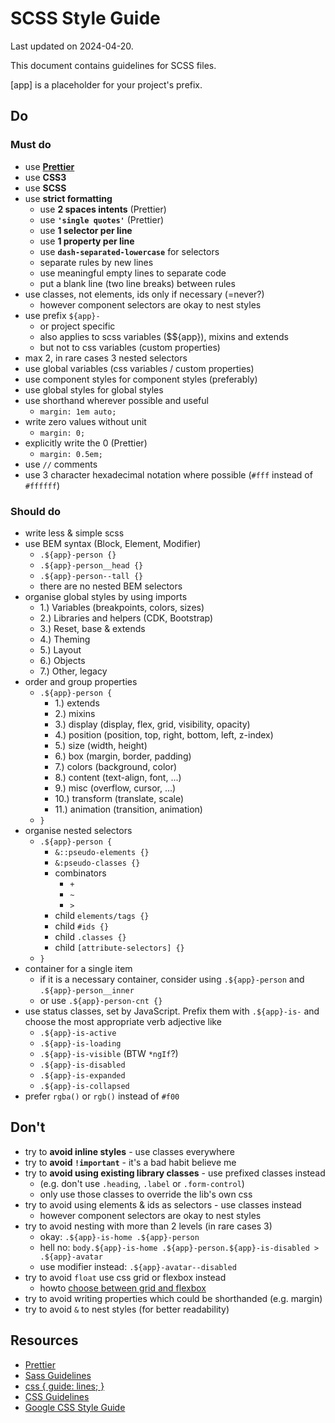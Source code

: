 # SCSS Style Guide

Last updated on 2024-04-20.

This document contains guidelines for SCSS files.

[app] is a placeholder for your project's prefix.

## Do

### Must do

- use [**Prettier**](https://prettier.io/)
- use **CSS3**
- use **SCSS**
- use **strict formatting**
  - use **2 spaces intents** (Prettier)
  - use **`'single quotes'`** (Prettier)
  - use **1 selector per line**
  - use **1 property per line**
  - use **`dash-separated-lowercase`** for selectors
  - separate rules by new lines
  - use meaningful empty lines to separate code
  - put a blank line (two line breaks) between rules
- use classes, not elements, ids only if necessary (=never?)
  - however component selectors are okay to nest styles
- use prefix `${app}-`
  - or project specific
  - also applies to scss variables ($${app}), mixins and extends
  - but not to css variables (custom properties)
- max 2, in rare cases 3 nested selectors
- use global variables (css variables / custom properties)
- use component styles for component styles (preferably)
- use global styles for global styles
- use shorthand wherever possible and useful
  - `margin: 1em auto;`
- write zero values without unit
  - `margin: 0;`
- explicitly write the 0 (Prettier)
  - `margin: 0.5em;`
- use `//` comments
- use 3 character hexadecimal notation where possible (`#fff` instead of `#ffffff`)

### Should do

- write less & simple scss
- use BEM syntax (Block, Element, Modifier)
  - `.${app}-person {}`
  - `.${app}-person__head {}`
  - `.${app}-person--tall {}`
  - there are no nested BEM selectors
- organise global styles by using imports
  - 1.) Variables (breakpoints, colors, sizes)
  - 2.) Libraries and helpers (CDK, Bootstrap)
  - 3.) Reset, base & extends
  - 4.) Theming
  - 5.) Layout
  - 6.) Objects
  - 7.) Other, legacy
- order and group properties
  - `.${app}-person {`
    - 1.) extends
    - 2.) mixins
    - 3.) display (display, flex, grid, visibility, opacity)
    - 4.) position (position, top, right, bottom, left, z-index)
    - 5.) size (width, height)
    - 6.) box (margin, border, padding)
    - 7.) colors (background, color)
    - 8.) content (text-align, font, ...)
    - 9.) misc (overflow, cursor, ...)
    - 10.) transform (translate, scale)
    - 11.) animation (transition, animation)
  - `}`
- organise nested selectors
  - `.${app}-person {`
    - `&::pseudo-elements {}`
    - `&:pseudo-classes {}`
    - combinators
      - `+`
      - `~`
      - `>`
    - child `elements/tags {}`
    - child `#ids {}`
    - child `.classes {}`
    - child `[attribute-selectors] {}`
  - `}`
- container for a single item
  - if it is a necessary container, consider using `.${app}-person` and `.${app}-person__inner`
  - or use `.${app}-person-cnt {}`
- use status classes, set by JavaScript. Prefix them with `.${app}-is-` and choose the most appropriate verb adjective like
  - `.${app}-is-active`
  - `.${app}-is-loading`
  - `.${app}-is-visible` (BTW `*ngIf`?)
  - `.${app}-is-disabled`
  - `.${app}-is-expanded`
  - `.${app}-is-collapsed`
- prefer `rgba()` or `rgb()` instead of `#f00`

## Don't

- try to **avoid inline styles** - use classes everywhere
- try to **avoid `!important`** - it's a bad habit believe me
- try to **avoid using existing library classes** - use prefixed classes instead
  - (e.g. don't use `.heading`, `.label` or `.form-control`)
  - only use those classes to override the lib's own css
- try to avoid using elements & ids as selectors - use classes instead
  - however component selectors are okay to nest styles
- try to avoid nesting with more than 2 levels (in rare cases 3)
  - okay: `.${app}-is-home .${app}-person`
  - hell no: `body.${app}-is-home .${app}-person.${app}-is-disabled > .${app}-avatar`
  - use modifier instead: `.${app}-avatar--disabled`
- try to avoid `float` use css grid or flexbox instead
  - howto [choose between grid and flexbox](https://medium.com/youstart-labs/beginners-guide-to-choose-between-css-grid-and-flexbox-783005dd2412)
- try to avoid writing properties which could be shorthanded (e.g. margin)
- try to avoid `&` to nest styles (for better readability)

## Resources

- [Prettier](https://prettier.io/)
- [Sass Guidelines](https://sass-guidelin.es/)
- [css { guide: lines; }](https://cssguidelin.es/)
- [CSS Guidelines](https://github.com/chris-pearce/css-guidelines)
- [Google CSS Style Guide](https://google.github.io/styleguide/htmlcssguide.html#CSS)
